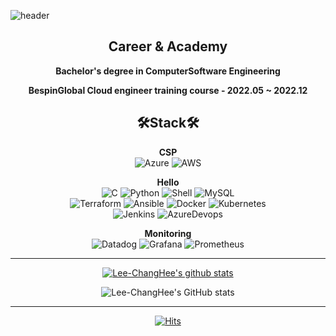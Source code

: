 ![header](https://capsule-render.vercel.app/api?type=waving&color=gradient&height=300&section=header&text=Lee%20ChangHee&fontSize=90)

<div align="center">

## Career & Academy

**Bachelor's degree in ComputerSoftware Engineering**<br/> 

**BespinGlobal Cloud engineer training course - 2022.05 ~ 2022.12**


## 🛠Stack🛠
  **CSP**</br>
  ![Azure](https://img.shields.io/badge/azure-%230072C6.svg?style=for-the-badge&logo=microsoftazure&logoColor=white)
  ![AWS](https://img.shields.io/badge/AWS-%23FF9900.svg?style=for-the-badge&logo=amazon-aws&logoColor=white)
  
  **Hello**</br>
  ![C](https://img.shields.io/badge/c-%2300599C.svg?style=for-the-badge&logo=c&logoColor=white)
  ![Python](https://img.shields.io/badge/python-3670A0?style=for-the-badge&logo=python&logoColor=ffdd54)
  ![Shell](https://img.shields.io/badge/shellscript-FFD500.svg?style=for-the-badge&logo=shell&logoColor=white)
  ![MySQL](https://img.shields.io/badge/mysql-%2300f.svg?style=for-the-badge&logo=mysql&logoColor=white)</br>
  ![Terraform](https://img.shields.io/badge/terraform-%235835CC.svg?style=for-the-badge&logo=terraform&logoColor=white)
  ![Ansible](https://img.shields.io/badge/ansible-%231A1918.svg?style=for-the-badge&logo=ansible&logoColor=white)
  ![Docker](https://img.shields.io/badge/docker-%230db7ed.svg?style=for-the-badge&logo=docker&logoColor=white)
  ![Kubernetes](https://img.shields.io/badge/kubernetes-%23326ce5.svg?style=for-the-badge&logo=kubernetes&logoColor=white)</br>
  ![Jenkins](https://img.shields.io/badge/jenkins-D24939?style=for-the-badge&logo=jenkins&logoColor=white)
  ![AzureDevops](https://img.shields.io/badge/azuredevops-%230072C6.svg?style=for-the-badge&logo=azuredevops&logoColor=white)
  
  **Monitoring**</br>
  ![Datadog](https://img.shields.io/badge/datadog-%23632CA6.svg?style=for-the-badge&logo=datadog&logoColor=white)
  ![Grafana](https://img.shields.io/badge/grafana-%23F46800.svg?style=for-the-badge&logo=grafana&logoColor=white)
  ![Prometheus](https://img.shields.io/badge/Prometheus-E6522C?style=for-the-badge&logo=Prometheus&logoColor=white)

  
<hr>

[![Lee-ChangHee's github stats](https://github-readme-stats.vercel.app/api/top-langs/?username=Lee-ChangHee&show_icons=true&hide_border=true&title_color=004386&icon_color=004386&layout=compact)](https://github.com/Lee-ChangHee)

![Lee-ChangHee's GitHub stats](https://github-readme-stats.vercel.app/api?username=Lee-ChangHee&theme=transparent&show_icons=true)
  
<hr>

[![Hits](https://hits.seeyoufarm.com/api/count/incr/badge.svg?url=https%3A%2F%2Fgithub.com%2FLee-ChangHee&count_bg=%23397EC6&title_bg=%23555555&icon=&icon_color=%23FAFAFA&title=hits&edge_flat=false)](https://hits.seeyoufarm.com) 

</div>

